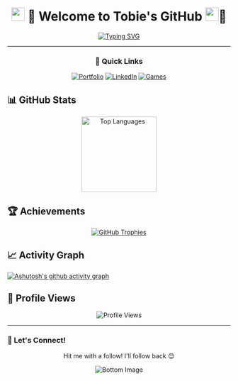 <div align="center">
  
# <img src="https://raw.githubusercontent.com/MartinHeinz/MartinHeinz/master/wave.gif" width="30px"> 🐸 Welcome to Tobie's GitHub <img src="https://raw.githubusercontent.com/MartinHeinz/MartinHeinz/master/wave.gif" width="30px">🐸 

[![Typing SVG](https://readme-typing-svg.demolab.com?font=Fira+Code&size=32&duration=3000&pause=1000&color=FFD700&center=true&vCenter=true&width=900&lines=Full+Stack+Development;3D+Animation+and+UI;Interactivity+and+Gameplay+Logic)](https://git.io/typing-svg)

---

### 🚀 Quick Links
[![Portfolio](https://img.shields.io/badge/Portfolio-61DAFB?style=for-the-badge&logo=react&logoColor=black)](https://portfolio.tobie-developer.com)
[![LinkedIn](https://img.shields.io/badge/LinkedIn-4B0082?style=for-the-badge&logo=linkedin&logoColor=white)](https://www.linkedin.com/in/tobie-rathbun20bb4/)
[![Games](https://img.shields.io/badge/🎮Games-4B0082?style=for-the-badge)](https://tobie-developer.com/)


</div>

<h2>📊 GitHub Stats</h2>
<div align="center">
  <img 
    src="https://github-readme-stats.vercel.app/api/top-langs/?username=Tobie-Rathbun&layout=compact&theme=midnight-purple&title_color=FFD700" 
    alt="Top Languages" 
    height="170" 
    />
</div>






<h2>🏆 Achievements</h2>
<div align="center">
  <a href="https://github.com/ryo-ma/github-profile-trophy">
    <img src="https://github-profile-trophy.vercel.app/?username=Tobie-Rathbun&theme=darkhub&no-frame=true&column=4&margin-w=15&margin-h=15&title_color=FFD700" alt="GitHub Trophies" />
  </a>
</div>


## 📈 Activity Graph
[![Ashutosh's github activity graph](https://github-readme-activity-graph.vercel.app/graph?username=Tobie-Rathbun&theme=react-dark&color=FFD700&line=4B0082&point=FFD700&area=true&hide_border=true)](https://github.com/ashutosh00710/github-readme-activity-graph)







<h2>👀 Profile Views</h2>
<div align="center">
  <img src="https://komarev.com/ghpvc/?username=Tobie-Rathbun&color=4B0082&style=flat-square" alt="Profile Views" />
</div>


---

### 💫 Let's Connect!
<div align="center">
<p>Hit me with a follow! I'll follow back 😊</p>
<img src="https://raw.githubusercontent.com/mayhemantt/mayhemantt/Update/svg/Bottom.svg" alt="Bottom Image" />
</div>
